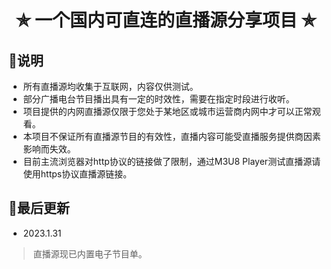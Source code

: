 <h1 align="center"> ✯ 一个国内可直连的直播源分享项目 ✯ </h1>

## 📖说明
- 所有直播源均收集于互联网，内容仅供测试。
- 部分广播电台节目播出具有一定的时效性，需要在指定时段进行收听。
- 项目提供的内网直播源仅限于您处于某地区或城市运营商内网中才可以正常观看。
- 本项目不保证所有直播源节目的有效性，直播内容可能受直播服务提供商因素影响而失效。
- 目前主流浏览器对http协议的链接做了限制，通过M3U8 Player测试直播源请使用https协议直播源链接。


## 📔最后更新
- 2023.1.31
> 直播源现已内置电子节目单。
